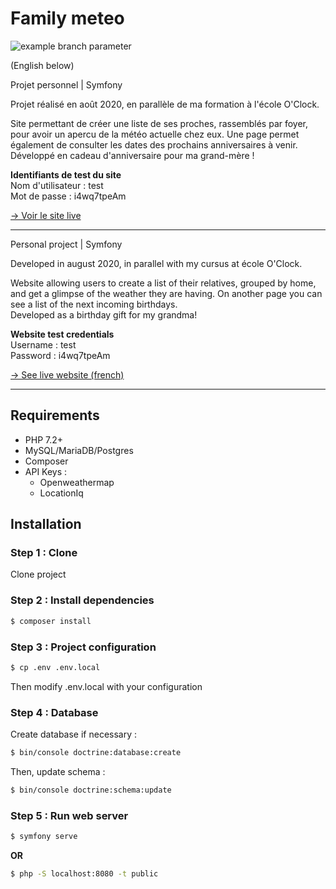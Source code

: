 # Family meteo
![example branch parameter](https://github.com/SoleneLivran/family-meteo/actions/workflows/ci.yml/badge.svg?branch=master)

(English below)

Projet personnel | Symfony

Projet réalisé en août 2020, en parallèle de ma formation à l'école O'Clock.

Site permettant de créer une liste de ses proches, rassemblés par foyer, pour avoir un apercu de la météo actuelle chez eux. Une page permet également de consulter les dates des prochains anniversaires à venir.<br>
Développé en cadeau d'anniversaire pour ma grand-mère !

**Identifiants de test du site**<br>
Nom d'utilisateur : test<br>
Mot de passe : i4wq7tpeAm<br>

<a href="http://family-meteo.herokuapp.com/">-> Voir le site live</a>

---

Personal project | Symfony

Developed in august 2020, in parallel with my cursus at école O'Clock.

Website allowing users to create a list of their relatives, grouped by home, and get a glimpse of the weather they are having. On another page you can see a list of the next incoming birthdays.<br>
Developed as a birthday gift for my grandma!

**Website test credentials**<br>
Username : test<br>
Password : i4wq7tpeAm<br>

<a href="http://family-meteo.herokuapp.com/">-> See live website (french)</a>

---

## Requirements

- PHP 7.2+
- MySQL/MariaDB/Postgres
- Composer
- API Keys :
  - Openweathermap
  - LocationIq
  

## Installation 

### Step 1 : Clone
Clone project

### Step 2 : Install dependencies

```sh
$ composer install
```

### Step 3 : Project configuration
```sh
$ cp .env .env.local
```
Then modify .env.local with your configuration

### Step 4 : Database

Create database if necessary :

```sh
$ bin/console doctrine:database:create
```

Then, update schema :

```sh
$ bin/console doctrine:schema:update
```

### Step 5 : Run web server

```sh
$ symfony serve
```

**OR**

```sh
$ php -S localhost:8080 -t public
```
